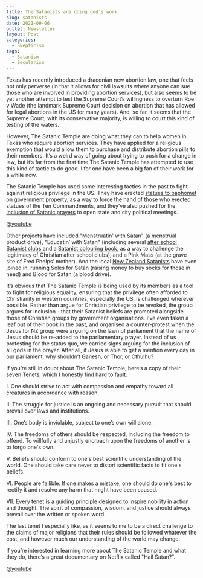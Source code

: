 ```yaml
---
title: The Satanists are doing god’s work
slug: satanists
date: 2021-09-06
outlet: Newsletter
layout: Post
categories:
  - Skepticism
tags:
  - Satanism
  - Secularism
---
```


Texas has recently introduced a draconian new abortion law, one that feels not only perverse (in that it allows for civil lawsuits where anyone can sue those who are involved in providing abortion services), but also seems to be yet another attempt to test the Supreme Court’s willingness to overturn Roe v Wade (the landmark Supreme Court decision on abortion that has allowed for legal abortions in the US for many years). And, so far, it seems that the Supreme Court, with its conservative majority, is willing to court this kind of testing of the waters.

<!-- more -->

However, The Satanic Temple are doing what they can to help women in Texas who require abortion services. They have applied for a religious exemption that would allow them to purchase and distribute abortion pills to their members. It’s a weird way of going about trying to push for a change in law, but it’s far from the first time The Satanic Temple has attempted to use this kind of tactic to do good. I for one have been a big fan of their work for a while now.

The Satanic Temple has used some interesting tactics in the past to fight against religious privilege in the US. They have erected [statues to baphomet](https://hyperallergic.com/587195/misunderstood-satanic-monument-baphomet-satanic-temple/) on government property, as a way to force the hand of those who erected statues of the Ten Commandments, and they’ve also pushed for the [inclusion of Satanic prayers](https://abcnews.go.com/US/wireStory/hail-satan-prayer-alaska-govt-meeting-sparks-protest-63841496) to open state and city political meetings.

@[youtube](https://www.youtube.com/watch?v=81AfAzef4U4)

Other projects have included "Menstruatin' with Satan" (a menstrual product drive), "Educatin’ with Satan" (including several [after school Satanist clubs](https://en.wikipedia.org/wiki/After_School_Satan) and a [Satanist colouring book](https://www.vox.com/xpress/2014/9/19/6526963/happy-friday-heres-a-coloring-book-about-satan), as a way to challenge the legitimacy of Christian after school clubs), and a Pink Mass (at the grave site of Fred Phelps’ mother). And the local [New Zealand Satanists](https://www.stuff.co.nz/national/108905682/devil-in-its-detail-inside-the-world-of-new-zealands-satanists) have even joined in, running Soles for Satan (raising money to buy socks for those in need) and Blood for Satan (a blood drive).

It’s obvious that The Satanic Temple is being used by its members as a tool to fight for religious equality, ensuring that the privilege often afforded to Christianity in western countries, especially the US, is challenged wherever possible. Rather than argue for Christian privilege to be revoked, the group argues for inclusion - that their Satanist beliefs are promoted alongside those of Christian groups by government organisations. I’ve even taken a leaf out of their book in the past, and organised a counter-protest when the Jesus for NZ group were arguing on the lawn of parliament that the name of Jesus should be re-added to the parliamentary prayer. Instead of us protesting for the status quo, we carried signs arguing for the inclusion of all gods in the prayer. After all, if Jesus is able to get a mention every day in our parliament, why shouldn’t Ganesh, or Thor, or Cthulhu?

If you’re still in doubt about The Satanic Temple, here’s a copy of their seven Tenets, which I honestly find hard to fault:

I. One should strive to act with compassion and empathy toward all creatures in accordance with reason.

II. The struggle for justice is an ongoing and necessary pursuit that should prevail over laws and institutions.

III. One’s body is inviolable, subject to one’s own will alone.

IV. The freedoms of others should be respected, including the freedom to offend. To willfully and unjustly encroach upon the freedoms of another is to forgo one's own.

V. Beliefs should conform to one's best scientific understanding of the world. One should take care never to distort scientific facts to fit one's beliefs.

VI. People are fallible. If one makes a mistake, one should do one's best to rectify it and resolve any harm that might have been caused.

VII. Every tenet is a guiding principle designed to inspire nobility in action and thought. The spirit of compassion, wisdom, and justice should always prevail over the written or spoken word.

The last tenet I especially like, as it seems to me to be a direct challenge to the claims of major religions that their rules should be followed whatever the cost, and however much our understanding of the world may change.

If you’re interested in learning more about The Satanic Temple and what they do, there’s a great documentary on Netflix called "Hail Satan?".

@[youtube](https://www.youtube.com/watch?v=27RtJp-rhHk)
